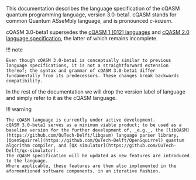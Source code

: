 This documentation describes the language specification of the cQASM quantum programming language, version 3.0-beta1.
cQASM stands for common Quantum ASseMbly language, and is pronounced _c-kazem_.

cQASM 3.0-beta1 supersedes the [cQASM 1.[012] languages](https://libqasm.readthedocs.io/en/latest/) and [cQASM 2.0 language specification](https://github.com/QuTech-Delft/cQASM-spec/tree/2.0-draft-2), the latter of which remains incomplete.

!!! note

    Even though cQASM 3.0-beta1 is conceptually similar to previous language specifications, it is not a straightforward extension thereof; the syntax and grammar of cQASM 3.0-beta1 differ fundamentally from its predecessors. These changes break backwards compatibility.

In the rest of the documentation we will drop the version label of language and simply refer to it as the cQASM language.

!!! warning

    The cQASM language is currently under active development. 
    cQASM 3.0-beta1 serves as a minimum viable product; to be used as a baseline version for the further development of, _e.g._, the [libQASM](https://github.com/QuTech-Delft/libqasm) language parser library, [OpenSquirrel](https://github.com/QuTech-Delft/OpenSquirrel) quantum algorithm compiler, and [QX simulator](https://github.com/QuTech-Delft/qx-simulator).
    The cQASM specification will be updated as new features are introduced to the language.
    Where applicable, these features are then also implemented in the aformentioned software components, in an iterative fashion.
    
